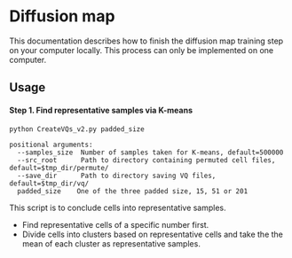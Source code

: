 # Diffusion map
This documentation describes how to finish the diffusion map training step on your computer locally. 
This process can only be implemented on one computer.

## Usage
#### Step 1. Find representative samples via K-means
```
python CreateVQs_v2.py padded_size
```
```
positional arguments:
  --samples_size  Number of samples taken for K-means, default=500000
  --src_root      Path to directory containing permuted cell files, default=$tmp_dir/permute/
  --save_dir      Path to directory saving VQ files, default=$tmp_dir/vq/
  padded_size    One of the three padded size, 15, 51 or 201
```
This script is to conclude cells into representative samples.
* Find representative cells of a specific number first.
* Divide cells into clusters based on representative cells and take the 
the mean of each cluster as representative samples.